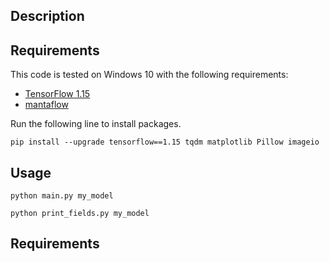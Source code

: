 
## Description

## Requirements

This code is tested on Windows 10 with the following requirements:

<!-- - [anaconda / python3.6](https://www.anaconda.com/download/) (run `conda install python=3.6` for the latest version.) -->
- [TensorFlow 1.15](https://www.tensorflow.org/install/)
- [mantaflow](http://mantaflow.com)

Run the following line to install packages.

    pip install --upgrade tensorflow==1.15 tqdm matplotlib Pillow imageio

## Usage

    python main.py my_model
    
    python print_fields.py my_model

## Requirements
